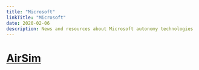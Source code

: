 ```yaml
---
title: "Microsoft"
linkTitle: "Microsoft"
date: 2020-02-06
description: News and resources about Microsoft autonomy technologies
---
```


# [AirSim](https://github.com/microsoft/AirSim)
